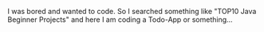 I was bored and wanted to code. So I searched something like "TOP10 Java Beginner Projects" and here I am coding a Todo-App or something...
